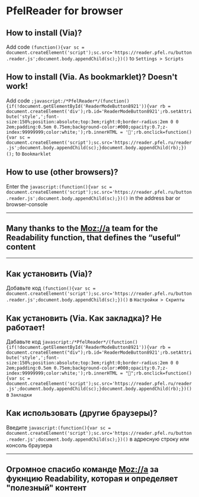 # PfelReader for browser

## How to install (Via)?
Add code `(function(){var sc = document.createElement('script');sc.src='https://reader.pfel.ru/button.reader.js';document.body.appendChild(sc);})()` to `Settings > Scripts`

## How to install (Via. As bookmarklet)? Doesn't work!
Add code `;javascript:/*PfelReader*/(function(){if(!document.getElementById('ReaderModeButton8921')){var rb = document.createElement('div');rb.id='ReaderModeButton8921';rb.setAttribute('style',';font-size:150%;position:absolute;top:3em;right:0;border-radius:2em 0 0 2em;padding:0.5em 0.75em;background-color:#000;opacity:0.7;z-index:99999999;color:white;');rb.innerHTML = '📖';rb.onclick=function(){var sc = document.createElement('script');sc.src='https://reader.pfel.ru/reader.js';document.body.appendChild(sc);}document.body.appendChild(rb);})();` to `Bookmarklet`

## How to use (other browsers)?
Enter the `javascript:(function(){var sc = document.createElement('script');sc.src='https://reader.pfel.ru/button.reader.js';document.body.appendChild(sc);})()` in the address bar or browser-console

***
## Many thanks to the [Moz://a](https://github.com/mozilla/readability) team for the Readability function, that defines the “useful” content

***

## Как установить (Via)?
Добавьте код `(function(){var sc = document.createElement('script');sc.src='https://reader.pfel.ru/button.reader.js';document.body.appendChild(sc);})()` в `Настройки > Скрипты`

## Как установить (Via. Как закладка)? Не работает! 
Дабавьте код `javascript:/*PfelReader*/(function(){if(!document.getElementById('ReaderModeButton8921')){var rb = document.createElement("div");rb.id='ReaderModeButton8921';rb.setAttribute('style',';font-size:150%;position:absolute;top:3em;right:0;border-radius:2em 0 0 2em;padding:0.5em 0.75em;background-color:#000;opacity:0.7;z-index:99999999;color:white;');rb.innerHTML = "📖";rb.onclick=function(){var sc = document.createElement('script');sc.src='https://reader.pfel.ru/reader.js';document.body.appendChild(sc);}document.body.appendChild(rb);})()` в `Закладки`

## Как использовать (другие браузеры)?
Введите `javascript:(function(){var sc = document.createElement('script');sc.src='https://reader.pfel.ru/button.reader.js';document.body.appendChild(sc);})()` в адресную строку или консоль браузера

***

## Огромное спасибо команде [Moz://a](https://github.com/mozilla/readability) за фукнцию Readability, которая и определяет "полезный" контент
